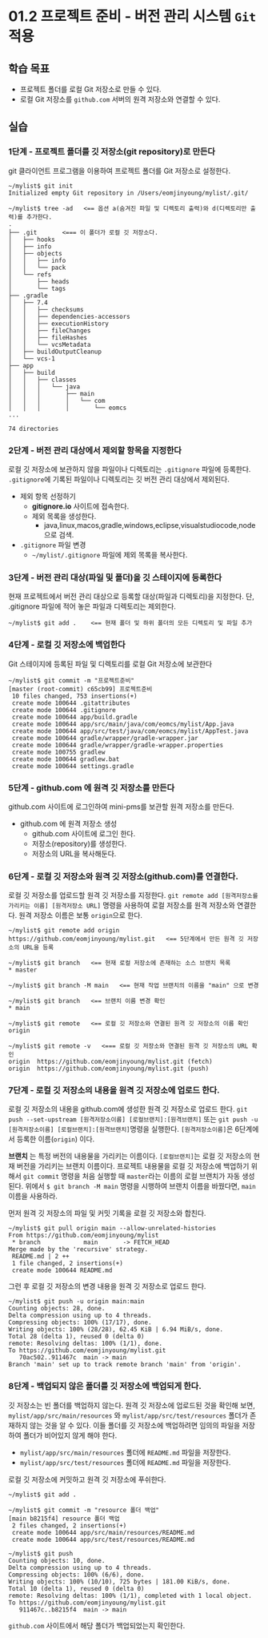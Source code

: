 # 01.2 프로젝트 준비 - 버전 관리 시스템 `Git` 적용

## 학습 목표

- 프로젝트 폴더를 로컬 Git 저장소로 만들 수 있다.
- 로컬 Git 저장소를 `github.com` 서버의 원격 저장소와 연결할 수 있다.

## 실습

### 1단계 - 프로젝트 폴더를 깃 저장소(git repository)로 만든다

git 클라이언트 프로그램을 이용하여 프로젝트 폴더를 Git 저장소로 설정한다.

```console
~/mylist$ git init
Initialized empty Git repository in /Users/eomjinyoung/mylist/.git/

~/mylist$ tree -ad   <== 옵션 a(숨겨진 파일 및 디렉토리 출력)와 d(디렉토리만 출력)를 추가한다.
.
├── .git       <=== 이 폴더가 로컬 깃 저장소다.
│   ├── hooks
│   ├── info
│   ├── objects
│   │   ├── info
│   │   └── pack
│   └── refs
│       ├── heads
│       └── tags
├── .gradle
│   ├── 7.4
│   │   ├── checksums
│   │   ├── dependencies-accessors
│   │   ├── executionHistory
│   │   ├── fileChanges
│   │   ├── fileHashes
│   │   └── vcsMetadata
│   ├── buildOutputCleanup
│   └── vcs-1
├── app
│   ├── build
│   │   ├── classes
│   │   │   └── java
│   │   │       ├── main
│   │   │       │   └── com
│   │   │       │       └── eomcs
...

74 directories
```

### 2단계 - 버전 관리 대상에서 제외할 항목을 지정한다

로컬 깃 저장소에 보관하지 않을 파일이나 디렉토리는 `.gitignore` 파일에 등록한다.
`.gitignore`에 기록된 파일이나 디렉토리는 깃 버전 관리 대상에서 제외된다.

- 제외 항목 선정하기
  - **gitignore.io** 사이트에 접속한다.
  - 제외 목록을 생성한다.
    - java,linux,macos,gradle,windows,eclipse,visualstudiocode,node 으로 검색.
- `.gitignore` 파일 변경
  - `~/mylist/.gitignore` 파일에 제외 목록을 복사한다.

### 3단계 - 버전 관리 대상(파일 및 폴더)을 깃 스테이지에 등록한다

현재 프로젝트에서 버전 관리 대상으로 등록할 대상(파일과 디렉토리)을 지정한다.
단, .gitignore 파일에 적어 놓은 파일과 디렉토리는 제외한다.

```console
~/mylist$ git add .    <== 현재 폴더 및 하위 폴더의 모든 디렉토리 및 파일 추가
```

### 4단계 - 로컬 깃 저장소에 백업한다

Git 스테이지에 등록된 파일 및 디렉토리를 로컬 Git 저장소에 보관한다

```console
~/mylist$ git commit -m "프로젝트준비"
[master (root-commit) c65cb99] 프로젝트준비
 10 files changed, 753 insertions(+)
 create mode 100644 .gitattributes
 create mode 100644 .gitignore
 create mode 100644 app/build.gradle
 create mode 100644 app/src/main/java/com/eomcs/mylist/App.java
 create mode 100644 app/src/test/java/com/eomcs/mylist/AppTest.java
 create mode 100644 gradle/wrapper/gradle-wrapper.jar
 create mode 100644 gradle/wrapper/gradle-wrapper.properties
 create mode 100755 gradlew
 create mode 100644 gradlew.bat
 create mode 100644 settings.gradle
```

### 5단계 - **github.com** 에 원격 깃 저장소를 만든다

github.com 사이트에 로그인하여 mini-pms를 보관할 원격 저장소를 만든다.

- github.com 에 원격 저장소 생성
  - github.com 사이트에 로그인 한다.
  - 저장소(repository)를 생성한다.
  - 저장소의 URL을 복사해둔다.

### 6단계 - 로컬 깃 저장소와 원격 깃 저장소(github.com)를 연결한다.

로컬 깃 저장소를 업로드할 원격 깃 저장소를 지정한다.
`git remote add [원격저장소를 가리키는 이름] [원격저장소 URL]` 명령을 사용하여
로컬 저장소를 원격 저장소와 연결한다.
원격 저장소 이름은 보통 `origin`으로 한다.

```console
~/mylist$ git remote add origin https://github.com/eomjinyoung/mylist.git   <== 5단계에서 만든 원격 깃 저장소의 URL을 등록

~/mylist$ git branch   <== 현재 로컬 저장소에 존재하는 소스 브랜치 목록
* master

~/mylist$ git branch -M main   <== 현재 작업 브랜치의 이름을 "main" 으로 변경

~/mylist$ git branch   <== 브랜치 이름 변경 확인
* main

~/mylist$ git remote   <== 로컬 깃 저장소와 연결된 원격 깃 저장소의 이름 확인
origin

~/mylist$ git remote -v   <=== 로컬 깃 저장소와 연결된 원격 깃 저장소의 URL 확인
origin	https://github.com/eomjinyoung/mylist.git (fetch)
origin	https://github.com/eomjinyoung/mylist.git (push)
```

### 7단계 - 로컬 깃 저장소의 내용을 원격 깃 저장소에 업로드 한다.

로컬 깃 저장소의 내용을 github.com에 생성한 원격 깃 저장소로 업로드 한다.
`git push --set-upstream [원격저장소이름] [로컬브랜치]:[원격브랜치]`
또는 `git push -u [원격저장소이름] [로컬브랜치]:[원격브랜치]`명령을 실행한다.
`[원격저장소이름]`은 6단계에서 등록한 이름(`origin`) 이다.

**브랜치** 는 특정 버전의 내용물을 가리키는 이름이다.
`[로컬브랜치]`는 로컬 깃 저장소의 현재 버전을 가리키는 브랜치 이름이다.
프로젝트 내용물을 로컬 깃 저장소에 백업하기 위해서 `git commit` 명령을 처음 실행할 때
`master`라는 이름의 로컬 브랜치가 자동 생성된다.
위에서 `$ git branch -M main` 명령을 시행하여 브랜치 이름을 바꿨다면,
`main` 이름을 사용하라.

먼저 원격 깃 저장소의 파일 및 커밋 기록을 로컬 깃 저장소와 합친다.
```console
~/mylist$ git pull origin main --allow-unrelated-histories
From https://github.com/eomjinyoung/mylist
 * branch            main       -> FETCH_HEAD
Merge made by the 'recursive' strategy.
 README.md | 2 ++
 1 file changed, 2 insertions(+)
 create mode 100644 README.md
```

그런 후 로컬 깃 저장소의 변경 내용을 원격 깃 저장소로 업로드 한다.
```console
~/mylist$ git push -u origin main:main
Counting objects: 28, done.
Delta compression using up to 4 threads.
Compressing objects: 100% (17/17), done.
Writing objects: 100% (28/28), 62.45 KiB | 6.94 MiB/s, done.
Total 28 (delta 1), reused 0 (delta 0)
remote: Resolving deltas: 100% (1/1), done.
To https://github.com/eomjinyoung/mylist.git
   70ac502..911467c  main -> main
Branch 'main' set up to track remote branch 'main' from 'origin'.

```

### 8단계 - 백업되지 않은 폴더를 깃 저장소에 백업되게 한다.

깃 저장소는 빈 폴더를 백업하지 않는다. 원격 깃 저장소에 업로드된 것을 확인해 보면, `mylist/app/src/main/resources` 와 `mylist/app/src/test/resources` 폴더가 존재하지 않는 것을 알 수 있다. 이들 폴더를 깃 저장소에 백업하려면 임의의 파일을 저장하여 폴더가 비어있지 않게 해야 한다.

- `mylist/app/src/main/resources` 폴더에 `README.md` 파일을 저장한다.
- `mylist/app/src/test/resources` 폴더에 `README.md` 파일을 저장한다.

로컬 깃 저장소에 커밋하고 원격 깃 저장소에 푸쉬한다.
```console
~/mylist$ git add .

~/mylist$ git commit -m "resource 폴더 백업"
[main b8215f4] resource 폴더 백업
 2 files changed, 2 insertions(+)
 create mode 100644 app/src/main/resources/README.md
 create mode 100644 app/src/test/resources/README.md

~/mylist$ git push
Counting objects: 10, done.
Delta compression using up to 4 threads.
Compressing objects: 100% (6/6), done.
Writing objects: 100% (10/10), 725 bytes | 181.00 KiB/s, done.
Total 10 (delta 1), reused 0 (delta 0)
remote: Resolving deltas: 100% (1/1), completed with 1 local object.
To https://github.com/eomjinyoung/mylist.git
   911467c..b8215f4  main -> main
```

`github.com` 사이트에서 해당 폴더가 백업되었는지 확인한다.

